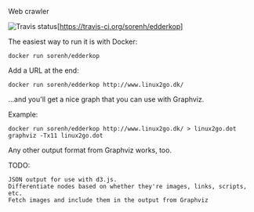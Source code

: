 Web crawler

![Travis status](https://travis-ci.org/sorenh/edderkop.svg)[https://travis-ci.org/sorenh/edderkop]

The easiest way to run it is with Docker:

    docker run sorenh/edderkop

Add a URL at the end:

    docker run sorenh/edderkop http://www.linux2go.dk/

...and you'll get a nice graph that you can use with Graphviz.

Example:

    docker run sorenh/edderkop http://www.linux2go.dk/ > linux2go.dot
    graphviz -Tx11 linux2go.dot

Any other output format from Graphviz works, too.

TODO:

    JSON output for use with d3.js.
    Differentiate nodes based on whether they're images, links, scripts, etc.
    Fetch images and include them in the output from Graphviz
